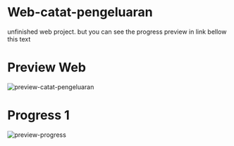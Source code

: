 # Web-catat-pengeluaran
unfinished web project. but you can see the progress preview in link bellow this text

# Preview Web
![preview-catat-pengeluaran](https://github.com/saka-C/Web-catat-pengeluaran/assets/111035568/6a1dec44-5e9f-4fb4-960a-985bee499a78)

# Progress 1
![preview-progress](https://github.com/saka-C/layout-navbar-footer/assets/111035568/3df65ee3-7767-4236-a4f4-88b9dde8234d)


